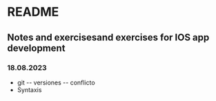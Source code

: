 # README

## Notes and exercisesand exercises  for IOS app development

### 18.08.2023
- git
-- versiones
-- conflicto
- Syntaxis 

